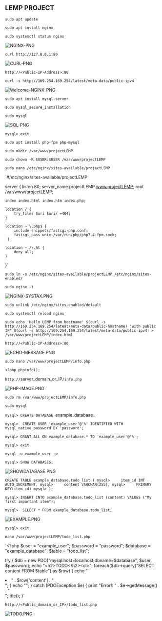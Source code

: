 ## LEMP PROJECT

`sudo apt update` 


`sudo apt install nginx` 


`sudo systemctl status nginx` 



![NGINX-PNG](./images/NGINX-PNG.png)


`curl http://127.0.0.1:80` 


![CURL-PNG](./images/CURL-PNG.png)


`http://<Public-IP-Address>:80` 


`curl -s http://169.254.169.254/latest/meta-data/public-ipv4` 


![Welcome-NGINX-PNG](./images/Welcome-NGINX.png)


`sudo apt install mysql-server` 


`sudo mysql_secure_installation` 


`sudo mysql` 


![SQL-PNG](./images/SQL-PNG.png)


`mysql> exit` 

`sudo apt install php-fpm php-mysql` 


`sudo mkdir /var/www/projectLEMP` 



`sudo chown -R $USER:$USER /var/www/projectLEMP` 


`sudo nano /etc/nginx/sites-available/projectLEMP` 


`#/etc/nginx/sites-available/projectLEMP

server {
    listen 80;
    server_name projectLEMP www.projectLEMP;
    root /var/www/projectLEMP;

    index index.html index.htm index.php;

    location / {
        try_files $uri $uri/ =404;
    }

    location ~ \.php$ {
        include snippets/fastcgi-php.conf;
        fastcgi_pass unix:/var/run/php/php7.4-fpm.sock;
     }

    location ~ /\.ht {
        deny all;
    }

}`


`sudo ln -s /etc/nginx/sites-available/projectLEMP /etc/nginx/sites-enabled/`


`sudo nginx -t`


![NGINX-SYSTAX.PNG](./images/NGINX-SYSTAX.png)


`sudo unlink /etc/nginx/sites-enabled/default`

`sudo systemctl reload nginx`

`sudo echo 'Hello LEMP from hostname' $(curl -s http://169.254.169.254/latest/meta-data/public-hostname) 'with public IP' $(curl -s http://169.254.169.254/latest/meta-data/public-ipv4) > /var/www/projectLEMP/index.html`

`http://<Public-IP-Address>:80`

![ECHO-MESSAGE.PNG](./images/ECHO-MESSAGE.png)

`sudo nano /var/www/projectLEMP/info.php`

`<?php
phpinfo();`

`http://`server_domain_or_IP`/info.php`


![PHP-IMAGE.PNG](./images/PHP-IMAGE.png)

`sudo rm /var/www/projectLEMP/info.php`

`sudo mysql`

`mysql> CREATE DATABASE `example_database`;`

`mysql>  CREATE USER 'example_user'@'%' IDENTIFIED WITH mysql_native_password BY 'password';`

`mysql> GRANT ALL ON example_database.* TO 'example_user'@'%';`

`mysql> exit`

`mysql -u example_user -p`

`mysql> SHOW DATABASES;`

![SHOWDATABASE.PNG](./images/SHOW-DATABASE.png)

`CREATE TABLE example_database.todo_list (
mysql>     item_id INT AUTO_INCREMENT,
mysql>     content VARCHAR(255),
mysql>     PRIMARY KEY(item_id)
mysql> );`

`mysql> INSERT INTO example_database.todo_list (content) VALUES ("My first important item");`

`mysql>  SELECT * FROM example_database.todo_list;`

![EXAMPLE.PNG](./images/EXAMPLE.PNG)

`mysql> exit`

`nano /var/www/projectLEMP/todo_list.php`

`<?php
$user = "example_user";
$password = "password";
$database = "example_database";
$table = "todo_list";

try {
  $db = new PDO("mysql:host=localhost;dbname=$database", $user, $password);
  echo "<h2>TODO</h2><ol>";
  foreach($db->query("SELECT content FROM $table") as $row) {
    echo "<li>" . $row['content'] . "</li>";
  }
  echo "</ol>";
} catch (PDOException $e) {
    print "Error!: " . $e->getMessage() . "<br/>";
    die();
}`


`http://<Public_domain_or_IP>/todo_list.php`



![TODO.PNG](./images/TODO-IMAGE.png)








